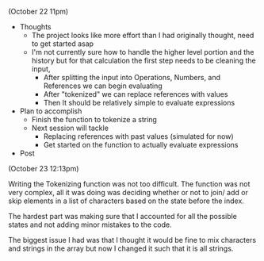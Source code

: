 (October 22 11pm)
 - Thoughts 
   - The project looks like more effort than I had originally thought, 
     need to get started asap
   - I'm not currently sure how to handle the higher level portion and 
     the history but for that calculation the first step needs to be cleaning the input,
        - After splitting the input into Operations, Numbers, and References we can begin
          evaluating
        - After "tokenized" we can replace references with values 
        - Then It should be relatively simple to evaluate expressions
 - Plan to accomplish 
   - Finish the function to tokenize a string
   - Next session will tackle 
     - Replacing references with past values (simulated for now)
     - Get started on the function to actually evaluate expressions
  - Post

(October 23 12:13pm)
   
Writing the Tokenizing function was not too difficult. The function was not 
very complex, all it was doing was deciding whether or not to join/ add or skip
elements in a list of characters based on the state before the index. 

The hardest part was making sure that I accounted for all the possible states
and not adding minor mistakes to the code. 

The biggest issue I had was that I thought it would be fine to mix characters and 
strings in the array but now I changed it such that it is all strings.